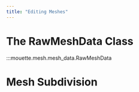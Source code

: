 ```yaml
---
title: "Editing Meshes"
---
```


# The RawMeshData Class

:::mouette.mesh.mesh_data.RawMeshData

# Mesh Subdivision